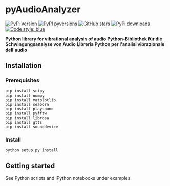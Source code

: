 # pyAudioAnalyzer

[![PyPi Version](https://img.shields.io/pypi/v/pyAudioAnalysis.svg?style=flat-square)](https://pypi.org/project/pyAudioAnalysis)
[![PyPI pyversions](https://img.shields.io/pypi/pyversions/pyAudioAnalysis.svg?style=flat-square)](https://pypi.org/project/pyAudioAnalysis/)
[![GitHub stars](https://img.shields.io/github/stars/e-dub/pyAudioAnalysis.svg?style=flat-square&logo=github&label=Stars&logoColor=white)](https://github.com/e-dub/pyAudioAnalysis)
[![PyPi downloads](https://img.shields.io/pypi/dm/pyAudioAnalysis.svg?style=flat-square)](https://pypistats.org/packages/pyAudioAnalysis)
[![Code style: blue](https://img.shields.io/badge/code%20style-blue-blue.svg)](https://blue.readthedocs.io/)

**Python library for vibrational analysis of audio**
**Python-Bibliothek für die Schwingungsanalyse von Audio**
**Libreria Python per l'analisi vibrazionale dell'audio**

## Installation

### Prerequisites
```
pip install scipy
pip install numpy
pip install matplotlib
pip install seaborn
pip install playsound
pip install pyfftw
pip install librosa
pip install gtts
pip install sounddevice
```

### Install
```
python setup.py install
```

## Getting started
See Python scripts and iPython notebooks under examples.
